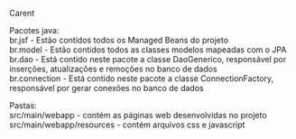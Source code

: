 Carent <br />

Pacotes java: <br />
	br.jsf - Estão contidos todos os Managed Beans do projeto <br />
	br.model - Estão contidos todos as classes modelos mapeadas com o JPA <br />
	br.dao - Está contido neste pacote a classe DaoGenerico, responsável por inserções, atualizações e remoções no banco de dados <br />
	br.connection - Está contido neste pacote a classe ConnectionFactory, responsável por gerar conexões no banco de dados <br />
	
Pastas:<br />
	src/main/webapp - contém as páginas web desenvolvidas no projeto<br />
	src/main/webapp/resources - contém arquivos css e javascript<br />
	